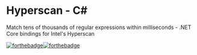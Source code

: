 # Hyperscan - C#

Match tens of thousands of regular expressions within milliseconds - .NET Core bindings for Intel's Hyperscan

[![forthebadge](http://forthebadge.com/images/badges/made-with-c-sharp.svg)](http://forthebadge.com)[![forthebadge](http://forthebadge.com/images/badges/built-with-love.svg)](http://forthebadge.com)



